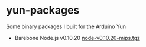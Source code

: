 yun-packages
============

Some binary packages I built for the Arduino Yun

- Barebone Node.js v0.10.20 [node-v0.10.20-mips.tgz](https://raw.github.com/fibasile/yun-packages/master/node-v0.10.20-mips.tgz)
